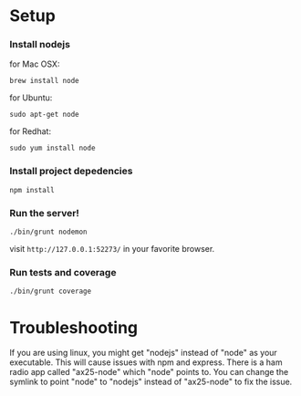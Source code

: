 Setup
============

### Install nodejs

for Mac OSX:

`brew install node`

for Ubuntu:

`sudo apt-get node`

for Redhat:

`sudo yum install node`


### Install project depedencies

`npm install`

### Run the server!

`./bin/grunt nodemon`

visit `http://127.0.0.1:52273/` in your favorite browser.

### Run tests and coverage

`./bin/grunt coverage`

Troubleshooting
===============

If you are using linux, you might get "nodejs" instead of "node" as your executable.  This will cause issues with npm and express.  There is a ham radio app called "ax25-node" which "node" points to.  You can change the symlink to point "node" to "nodejs" instead of "ax25-node" to fix the issue.
